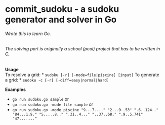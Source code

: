 # commit_sudoku - a sudoku generator and solver in Go
###### Wrote this to learn Go.
###### The solving part is originally a school (pool) project that has to be written in C.

 **Usage**<br />
To resolve a grid:
	* 	`sudoku [-r] [-mode=file|piscine] [input]`
To generate a grid:
	* 	`sudoku -c [-r] [-diff=easy|normal|hard]`

 **Examples**<br />
*	`go run sudoku.go sample` or
*	`go run sudoku.go -mode file sample` or
*	`go run sudoku.go -mode piscine "9...7...." "2...9..53" ".6..124.." "84...1.9." "5.....8.." ".31..4..." "..37..68." ".9..5.741" "47......."`
